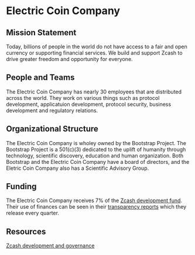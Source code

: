 # Electric Coin Company

## Mission Statement

Today, billions of people in the world do not have access to a fair and open currency or supporting financial services. We build and support Zcash to drive greater freedom and opportunity for everyone.

## People and Teams

The Electric Coin Company has nearly 30 employees that are distributed across the world. They work on various things such as protocol development, applicatuion development, protocol security, business development and regulatory relations.

## Organizational Structure

The Electric Coin Company is wholey owned by the Bootstrap Project. The Bootstrap Project is a 501(c)(3) dedicated to the uplift of humanity through technology, scientific discovery, education and human organization. Both Bootstrap and the Electric Coin Company have a board of directors, and the Eletric Coin Company also has a Scientific Advisory Group.

## Funding

The Electric Coin Company receives 7% of the [Zcash development fund](https://zips.z.cash/zip-1014). Their use of finances can be seen in their [transparency reports](https://electriccoin.co/blog/ecc-transparency-report-for-q3-2021/) which they release every quarter.

## Resources

[Zcash development and governance](https://z.cash/zcash-development-and-governance/)
